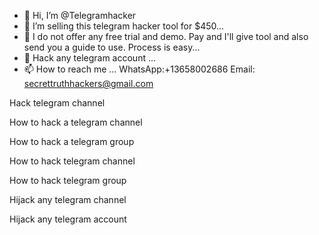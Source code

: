 - 👋 Hi, I’m @Telegramhacker
- 👀 I’m selling this telegram hacker tool for $450...
- 🌱 I do not offer any free trial and demo. Pay and I'll give tool and also send you a guide to use. Process is easy...
- 💞️ Hack any telegram account  ...
- 📫 How to reach me ... WhatsApp:+13658002686 Email: secrettruthhackers@gmail.com

<!---
--->






Hack telegram channel

How to hack a telegram channel

How to hack a telegram group

How to hack telegram channel

How to hack telegram group

Hijack any telegram channel

Hijack any telegram account





